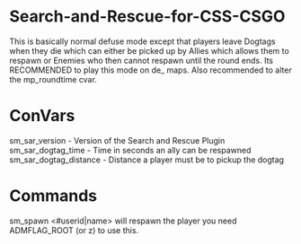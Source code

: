 # Search-and-Rescue-for-CSS-CSGO
This is basically normal defuse mode except that players leave
Dogtags when they die which can either be picked up by Allies which allows them to respawn or Enemies who then cannot respawn until the round ends. Its RECOMMENDED to play this mode on de_ maps. Also recommended to alter the mp_roundtime cvar.


# ConVars
sm_sar_version - Version of the Search and Rescue Plugin
sm_sar_dogtag_time - Time in seconds an ally can be respawned
sm_sar_dogtag_distance - Distance a player must be to pickup the dogtag

# Commands
sm_spawn <#userid|name> will respawn the player you need ADMFLAG_ROOT (or z) to use this. 
